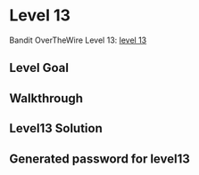 # Level 13

Bandit OverTheWire Level 13: [level 13](https://overthewire.org/wargames/bandit/bandit13.html)

## **Level Goal**


## **Walkthrough**


## **Level13 Solution**


## **Generated password for level13**

